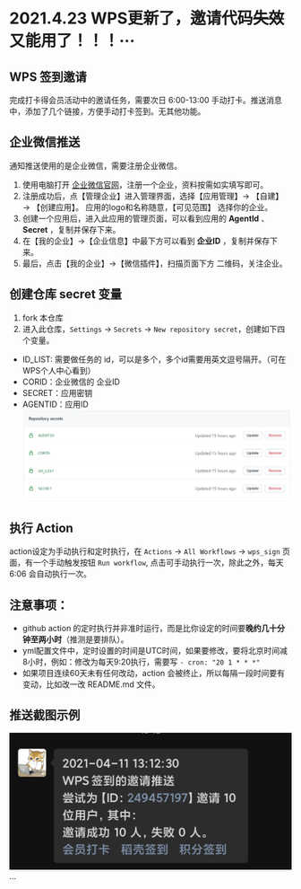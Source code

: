 # 2021.4.23 WPS更新了，邀请代码~~失效~~又能用了！！！···

## WPS 签到邀请
完成打卡得会员活动中的邀请任务，需要次日 6:00-13:00 手动打卡。推送消息中，添加了几个链接，方便手动打卡签到。无其他功能。
## 企业微信推送
通知推送使用的是企业微信，需要注册企业微信。
1. 使用电脑打开 [企业微信官网](https://work.weixin.qq.com/)，注册一个企业，资料按需如实填写即可。
2. 注册成功后，点【管理企业】进入管理界面，选择【应用管理】→ 【自建】 → 【创建应用】。
   应用的logo和名称随意，【可见范围】 选择你的企业。
3. 创建一个应用后，进入此应用的管理页面，可以看到应用的 **AgentId** 、 **Secret** ，复制并保存下来。
4. 在【我的企业】→【企业信息】中最下方可以看到 **企业ID** ，复制并保存下来。
5. 最后，点击【我的企业】→【微信插件】，扫描页面下方 二维码，关注企业。

## 创建仓库 secret 变量
1. fork 本仓库
2. 进入此仓库，`Settings` -> `Secrets` -> `New repository secret`，创建如下四个变量。
- ID_LIST: 需要做任务的 id，可以是多个，多个id需要用英文逗号隔开。（可在WPS个人中心看到）
- CORID：企业微信的 企业ID
- SECRET：应用密钥
- AGENTID：应用ID
![创建仓库秘密变量](create_secrets.png)

## 执行 Action
action设定为手动执行和定时执行，在 `Actions` -> `All Workflows` -> `wps_sign` 页面，有一个手动触发按钮 `Run workflow`, 点击可手动执行一次，除此之外，每天 6:06 会自动执行一次。
## 注意事项：
- github action 的定时执行并非准时运行，而是比你设定的时间要**晚约几十分钟至两小时**（推测是要排队）。
- yml配置文件中，定时设置的时间是UTC时间，如果要修改，要将北京时间减8小时，例如：修改为每天9:20执行，需要写 `- cron: "20 1 * * *"`
- 如果项目连续60天未有任何改动，action 会被终止，所以每隔一段时间要有变动，比如改一改 README.md 文件。

## 推送截图示例
![推送示例](notify_example.png)
...
